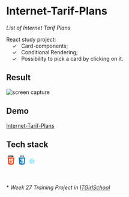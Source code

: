 # Internet-Tarif-Plans
_List of Internet Tarif Plans_ 

React study project:<br>
&nbsp;&nbsp;&nbsp;&nbsp;&check;&nbsp;&nbsp; Card-components;<br>
&nbsp;&nbsp;&nbsp;&nbsp;&check;&nbsp;&nbsp; Conditional Rendering;<br>
&nbsp;&nbsp;&nbsp;&nbsp;&check;&nbsp;&nbsp; Possibility to pick a card by clicking on it.<br>


## Result
<img width="35%" alt="screen capture" src="../main/captureweb.jpeg">

## Demo
[Internet-Tarif-Plans]

## Tech stack

<code><img height="25" src="https://raw.githubusercontent.com/github/explore/80688e429a7d4ef2fca1e82350fe8e3517d3494d/topics/html/html.png"></code>
<code><img height="25" src="https://raw.githubusercontent.com/github/explore/80688e429a7d4ef2fca1e82350fe8e3517d3494d/topics/css/css.png"></code>
<code><img height="20" src="https://raw.githubusercontent.com/github/explore/80688e429a7d4ef2fca1e82350fe8e3517d3494d/topics/react/react.png"></code>


<br><br> 
\* _Week 27 Training Project in [ITGirlSchool]_  
  

   [ITGirlSchool]: <https://itgirlschool.com/en>
   [Internet-Tarif-Plans]: <https://alenagm.github.io/internet-plans/>
